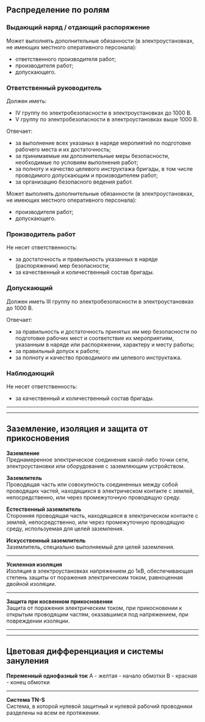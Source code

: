 ## Распределение по ролям

### Выдающий наряд / отдающий распоряжение

Может выполнять дополнительные обязанности (в электроустановках, не имеющих местного оперативного персонала):
* ответственного производителя работ;
* производителя работ;
* допускающего.

### Ответственный руководитель

Должен иметь:
* IV группу по электробезопасности в электроустановках до 1000 В.
* V группу по электробезопасности в электроустановках выше 1000 В.

Отвечает:
* за выполнение всех указаных в наряде меропиятий по подготовке рабочего места и их достаточность;
* за принимаемые им дополнительные меры безопасности, необходимые по условиям выполнения работ;
* за полноту и качество целевого инструктажа бригады, в том числе проводимого допускающим и производителем работ;
* за организацию безопасного ведения работ.

Может выполнять дополнительные обязанности (в электроустановках, не имеющих местного оперативного персонала):
* производителя работ;
* допускающего.

### Производитель работ

Не несет ответственность:
* за достаточность и правильность указанных в наряде (распоряжении) мер безопасности;
* за качественный и количественный состав бригады.

### Допускающий

Должен иметь III группу по электробезопасности в электроустановках до 1000 В.

Отвечает:
* за правильность и достаточность принятых им мер безопасности по подготовке рабочих мест и соответствие их мероприятиям, указанным в наряде или распоряжении, характеру и месту работы;
* за правильный допуск к работе;
* за полноту и качество проводимого им целевого инструктажа.

### Наблюдающий

Не несет ответственность:
* за качественный и количественный состав бригады.

***
***

## Заземление, изоляция и защита от прикосновения

**Заземление**  
Преднамеренное электрическое соединение какой-либо точки сети, электроустановки или оборудования с заземляющим устройством.

**Заземлитель**  
Проводящая часть или совокупность соединенных между собой проводящих частей, находящихся в электрическом контакте с землей, непосредственно, или через промежуточную проводящую среду.

**Естественный заземлитель**  
Сторонняя проводящая часть, находящаяся в электрическом контакте с землей, непосредственно, или через промежуточную проводящую среду, используемая для целей заземления.

**Искусственный заземлитель**  
Заземлитель, специально выполняемый для целей заземления.

***

**Усиленная изоляция**  
Изоляция в электроустановках напряжением до 1кВ, обеспечивающая степень защиты от поражения электрическим током, равноценная двойной изоляции.

***

**Защита при косвенном прикосновении**  
Защита от поражения электрическим током, при прикосновении к открытым проводящим частям, оказавшимся под напряжением, при повреждении изоляции.

***
***

## Цветовая дифференциация и системы зануления

**Переменный однофазный ток**
А - желтая - начало обмотки
В - красная - конец обмотки

***

**Система TN-S**  
Система, в которой нулевой защитный и нулевой рабочий проводники разделены на всем ее протяжении.

